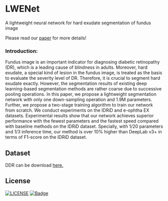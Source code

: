 # LWENet
A lightweight neural network for hard exudate segmentation of fundus image

Please read our [paper]() for more details!
### Introduction:
Fundus image is an important indicator for diagnosing diabetic retinopathy (DR), which is a leading cause of blindness in adults. Moreover, hard exudate, a special kind of lesion in the fundus image, is treated as the basis to evaluate the severity level of DR. Therefore, it is crucial to segment hard exudate exactly. However, the segmentation results of existing deep learning-based segmentation methods are rather coarse due to successive pooling operations. In this paper, we propose a lightweight segmentation network with only one down-sampling operation and 1.9M parameters. Further, we propose a two-stage training algorithm to train our network from scratch. We conduct experiments on the IDRiD and e-ophtha EX datasets. Experimental results show that our network achieves superior performance with the fewest parameters and the fastest speed compared with baseline methods on the IDRiD dataset. Specially, with 1/20 parameters and 1/3 inference time, our method is over 10% higher than DeepLab v3+ in terms of F1-score on the IDRiD dataset.

## Dataset
DDR can be download [here.](https://github.com/nkicsl/DDR-dataset)

## License
[![LICENSE](https://img.shields.io/badge/license-Anti%20996-blue.svg)](https://github.com/996icu/996.ICU/blob/master/LICENSE)
[![Badge](https://img.shields.io/badge/link-996.icu-red.svg)](https://996.icu/#/zh_CN)
